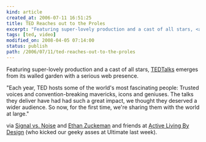 ```yaml
---
kind: article
created_at: 2006-07-11 16:51:25
title: TED Reaches out to the Proles
excerpt: "Featuring super-lovely production and a cast of all stars, <a href='http://ted.com/'>TEDTalks</a> emerges from its walled garden with a serious web presence."
tags: [ted, video]
modified_on: 2008-04-05 07:14:00
status: publish 
path: /2006/07/11/ted-reaches-out-to-the-proles
---
```


Featuring super-lovely production and a cast of all stars, <a href="http://ted.com/">TEDTalks</a> emerges from its walled garden with a serious web presence.

"Each year, TED hosts some of the world's most fascinating people: Trusted voices and convention-breaking mavericks, icons and geniuses. The talks they deliver have had had such a great impact, we thought they deserved a wider audience. So now, for the first time, we're sharing them with the world at large." 

via <a href="http://37signals.com/svn/archives2/sunspots_the_fourth_wall_edition.php">Signal vs. Noise</a> and <a href="http://www.ethanzuckerman.com/blog/?cat=18">Ethan Zuckeman</a> and friends at <a href="http://www.activelivingbydesign.org/">Active Living By Design</a> (who kicked our geeky asses at Ultimate last week).